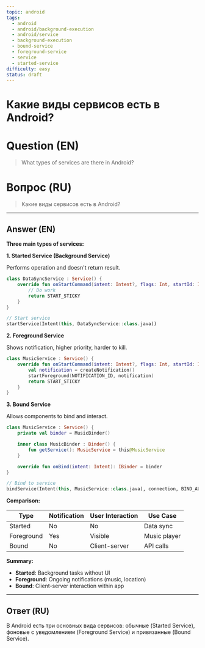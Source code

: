 ```yaml
---
topic: android
tags:
  - android
  - android/background-execution
  - android/service
  - background-execution
  - bound-service
  - foreground-service
  - service
  - started-service
difficulty: easy
status: draft
---
```


# Какие виды сервисов есть в Android?

# Question (EN)
> What types of services are there in Android?

# Вопрос (RU)
> Какие виды сервисов есть в Android?

---

## Answer (EN)

**Three main types of services:**

**1. Started Service (Background Service)**

Performs operation and doesn't return result.

```kotlin
class DataSyncService : Service() {
    override fun onStartCommand(intent: Intent?, flags: Int, startId: Int): Int {
        // Do work
        return START_STICKY
    }
}

// Start service
startService(Intent(this, DataSyncService::class.java))
```

**2. Foreground Service**

Shows notification, higher priority, harder to kill.

```kotlin
class MusicService : Service() {
    override fun onStartCommand(intent: Intent?, flags: Int, startId: Int): Int {
        val notification = createNotification()
        startForeground(NOTIFICATION_ID, notification)
        return START_STICKY
    }
}
```

**3. Bound Service**

Allows components to bind and interact.

```kotlin
class MusicService : Service() {
    private val binder = MusicBinder()

    inner class MusicBinder : Binder() {
        fun getService(): MusicService = this@MusicService
    }

    override fun onBind(intent: Intent): IBinder = binder
}

// Bind to service
bindService(Intent(this, MusicService::class.java), connection, BIND_AUTO_CREATE)
```

**Comparison:**

| Type | Notification | User Interaction | Use Case |
|------|--------------|------------------|----------|
| Started | No | No | Data sync |
| Foreground | Yes | Visible | Music player |
| Bound | No | Client-server | API calls |

**Summary:**

- **Started**: Background tasks without UI
- **Foreground**: Ongoing notifications (music, location)
- **Bound**: Client-server interaction within app

---

## Ответ (RU)

В Android есть три основных вида сервисов: обычные (Started Service), фоновые с уведомлением (Foreground Service) и привязанные (Bound Service).

